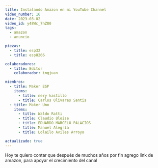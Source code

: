 ```yaml
---
title: Instalando Amazon en mi YouTube Channel
video_number: 16
date: 2023-03-02
video_id: y48Wc_7hZ80
tags:
  - amazon
  - anuncio

piezas:
  - title: esp32
  - title: esp8266

colaboradores:
  - title: Editor
    colaborador: ingjuan

miembros:
  - title: Maker ESP
    items:
      - title: nery kastillo
      - title: Carlos Olivares Santis
  - title: Maker Uno
    items:
      - title: Waldo Ratti
      - title: Claudio Bloise
      - title: EDUARDO MARCELO PALACIOS
      - title: Manuel Alegría
      - title: Lolailo Aviles Arroyo

actualizado: true
---
```


Hoy te quiero contar que después de muchos años por fin agrego link de amazon, para apoyar el crecimiento del canal
